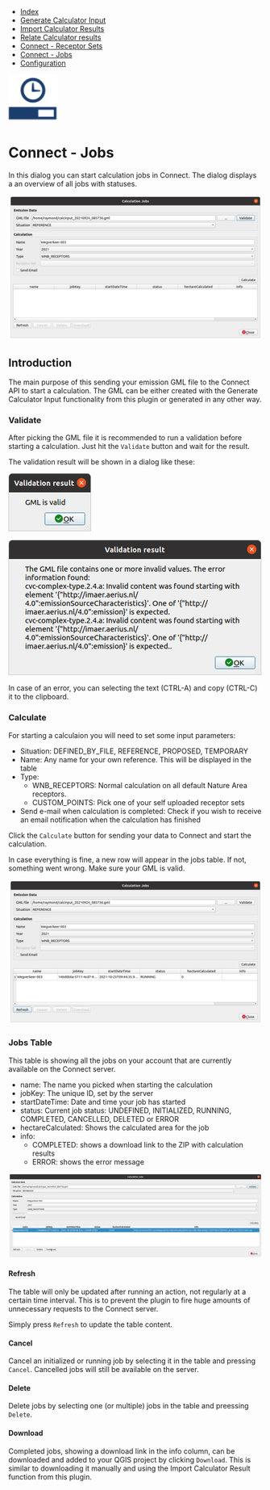 * [Index](index.md)
* [Generate Calculator Input](01_generate_calc_input.md)
* [Import Calculator Results](04_import_calc_results.md)
* [Relate Calculator results](05_relate_calc_results.md)
* [Connect - Receptor Sets](07_connect_receptor_sets.md)
* [Connect - Jobs](08_connect_jobs.md)
* [Configuration](09_configuration.md)

<img src="img/icons/icon_connect_jobs.svg" alt="button" width="96"/>

# Connect - Jobs

In this dialog you can start calculation jobs in Connect. The dialog displays a
an overview of all jobs with statuses.

![dialog](img/connect_jobs_dlg_1.png)

## Introduction

The main purpose of this sending your emission GML file to the Connect API to
start a calculation. The GML can be either created with the Generate Calculator
Input functionality from this plugin or generated in any other way.

### Validate

After picking the GML file it is recommended to run a validation before starting
a calculation. Just hit the `Validate` button and wait for the result.

The validation result will be shown in a dialog like these:

![dialog](img/connect_jobs_validation_1.png)

![dialog](img/connect_jobs_validation_2.png)

In case of an error, you can selecting the text (CTRL-A) and copy (CTRL-C) it
to the clipboard.

### Calculate

For starting a calculaion you will need to set some input parameters:

* Situation: DEFINED_BY_FILE, REFERENCE, PROPOSED, TEMPORARY
* Name: Any name for your own reference. This will be displayed in the table
* Type:
  * WNB_RECEPTORS: Normal calculation on all default Nature Area receptors.
  * CUSTOM_POINTS: Pick one of your self uploaded receptor sets
* Send e-mail when calculation is completed: Check if you wish to receive an email notification when the calculation has finished

Click the `Calculate` button for sending your data to Connect and start the calculation.

In case everything is fine, a new row will appear in the jobs table. If not, something
went wrong. Make sure your GML is valid.

![dialog](img/connect_jobs_dlg_2.png)

### Jobs Table

This table is showing all the jobs on your account that are currently available
on the Connect server.
* name: The name you picked when starting the calculation
* jobKey: The unique ID, set by the server
* startDateTime: Date and time your job has started
* status: Current job status: UNDEFINED, INITIALIZED, RUNNING, COMPLETED, CANCELLED, DELETED or ERROR
* hectareCalculated: Shows the calculated area for the job
* info:
  * COMPLETED: shows a download link to the ZIP with calculation results
  * ERROR: shows the error message

![dialog](img/connect_jobs_dlg_3.png)

#### Refresh

The table will only be updated after running an action, not regularly at a certain
time interval. This is to prevent the plugin to fire huge amounts of unnecessary
requests to the Connect server.

Simply press `Refresh` to update the table content.

#### Cancel

Cancel an initialized or running job by selecting it in the table and
pressing `Cancel`. Cancelled jobs will still be available on the server.

#### Delete

Delete jobs by selecting one (or multiple) jobs in the table and preessing `Delete`.

#### Download

Completed jobs, showing a download link in the info column, can be downloaded and
added to your QGIS project by clicking `Download`. This is similar to downloading
it manually and using the Import Calculator Result function from this plugin.
